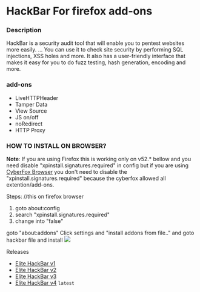 # HackBar For firefox add-ons


### Description

HackBar is a security audit tool that will enable you to pentest websites more easily. ... You can use it to check site security by performing SQL injections, XSS holes and more. It also has a user-friendly interface that makes it easy for you to do fuzz testing, hash generation, encoding and more.

### add-ons
 - LiveHTTPHeader 
 - Tamper Data
 - View Source
 - JS on/off
 - noRedirect
 - HTTP Proxy 

### HOW TO INSTALL ON BROWSER?

<b>Note</b>: If you are using Firefox this is working only on v52.* bellow and you need disable "xpinstall.signatures.required" in config but if you are using [CyberFox Browser](https://sourceforge.net/projects/cyberfox/) you don't need to disable the "xpinstall.signatures.required" because the cyberfox allowed all extention/add-ons.
 
Steps: //this on firefox browser
1. goto about:config
2. search "xpinstall.signatures.required"
3. change into "false"

goto "about:addons" 
Click settings and "install addons from file.." and goto hackbar file and install 
![](https://github.com/PhHitachi/Hackbar/blob/master/img/install-from-files.png)

Releases

- [Elite HackBar v1](https://github.com/PhHitachi/HackBar/releases/tag/v2.6)
- [Elite HackBar v2](https://github.com/PhHitachi/HackBar/releases/tag/v2.7)
- [Elite HackBar v3](https://github.com/PhHitachi/HackBar/releases/tag/v2.8)
- [Elite HackBar v4](https://github.com/PhHitachi/HackBar/releases/tag/v2.9) `latest`
